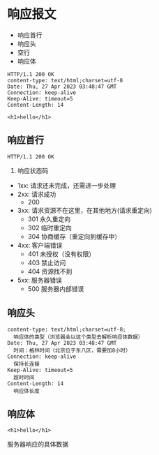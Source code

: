 # 响应报文

- 响应首行
- 响应头
- 空行
- 响应体

```
HTTP/1.1 200 OK
content-type: text/html;charset=utf-8
Date: Thu, 27 Apr 2023 03:48:47 GMT
Connection: keep-alive
Keep-Alive: timeout=5
Content-Length: 14

<h1>hello</h1>
```

## 响应首行

```
HTTP/1.1 200 OK
```

1. 响应状态码

- 1xx: 请求还未完成，还需进一步处理
- 2xx: 请求成功
  - 200
- 3xx: 请求资源不在这里，在其他地方(请求重定向)
  - 301 永久重定向
  - 302 临时重定向
  - 304 协商缓存（重定向到缓存中）
- 4xx: 客户端错误
  - 401 未授权（没有权限）
  - 403 禁止访问
  - 404 资源找不到
- 5xx: 服务器错误
  - 500 服务器内部错误

## 响应头

```
content-type: text/html;charset=utf-8;
  响应体的类型（浏览器会以这个类型去解析响应体数据）
Date: Thu, 27 Apr 2023 03:48:47 GMT
  时间：格林时间（北京位于东八区，需要加8小时）
Connection: keep-alive
  保持长连接
Keep-Alive: timeout=5
  超时时间
Content-Length: 14
  响应体长度
```

## 响应体

```
<h1>hello</h1>
```

服务器响应的具体数据
